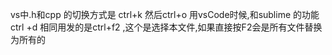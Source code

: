 vs中.h和cpp 的切换方式是 ctrl+k 然后ctrl+o
用vsCode时候,和sublime  的功能ctrl +d  相同用发的是ctrl+f2  ,这个是选择本文件,如果直接按F2会是所有文件替换为所有的